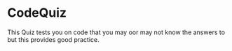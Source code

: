 # CodeQuiz
This Quiz tests you on code that you may oor may not know the answers to but this provides good practice.
